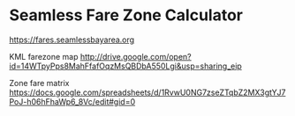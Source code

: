 # Seamless Fare Zone Calculator

https://fares.seamlessbayarea.org

KML farezone map http://drive.google.com/open?id=14WTpyPps8MahFfafOqzMsQBDbA550Lgi&usp=sharing_eip

Zone fare matrix https://docs.google.com/spreadsheets/d/1RvwU0NG7zseZTqbZ2MX3gtYJ7PoJ-h06hFhaWp6_8Vc/edit#gid=0
